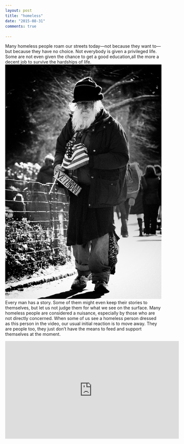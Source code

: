 ```yaml
---
layout: post
title: "homeless"
date: "2015-08-31"
comments: true

---
```

Many homeless people roam our streets today—not because
they want to—but
because they have no choice.
Not everybody is given a privileged life.
Some are not even given the chance to get a good education,all the more a decent job to survive the hardships of life.
![Homeless](/res/Homeless_Veteran_in_New_York.jpeg)
Every man has a story.
Some of them might even keep their stories to themselves, but let us not judge them for what we see on the surface.
Many homeless people are considered a nuisance, especially by those who are not directly concerned.
When some of us see a homeless person dressed as this person in the video, our usual initial reaction is to move away.
They are people too, they just don’t have the means to feed and support themselves at the moment.

<iframe width="560" height="315" src="https://www.youtube.com/embed/PHUoZt6VBWY" frameborder="0" allowfullscreen></iframe>

